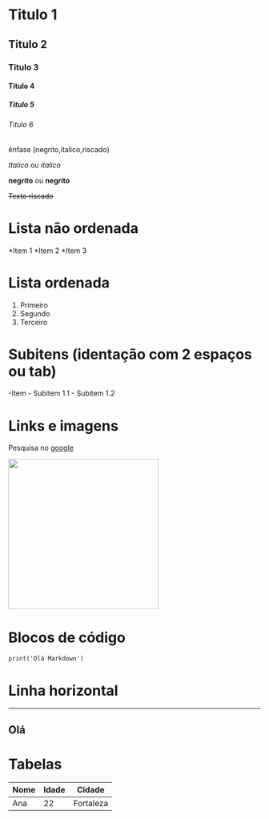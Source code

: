# Titulo 1 
## Titulo 2 
### Titulo 3
#### Titulo 4 
##### Titulo 5 
###### Titulo 6 

ênfase (negrito,italico,riscado)


*Italico* ou _italico_


**negrito** ou __negrito__


~~Texto riscado~~ 

# Lista não ordenada 

*Item 1
*Item 2
*Item 3

# Lista ordenada

1. Primeiro
2. Segundo
3. Terceiro

# Subitens (identação com 2 espaços ou tab)
-Item
    - Subitem 1.1
    - Subitem 1.2

# Links e imagens

Pesquisa no [google](https://www.google.com)

<!-- ![Texto alternativo](https://upload.wikimedia.org/wikipedia/commons/thumb/0/0a/Python.svg/800px-Python.svg.png) -->

<img src= 'https://upload.wikimedia.org/wikipedia/commons/thumb/0/0a/Python.svg/800px-Python.svg.png' width=300px>

# Blocos de código

```` print('Olá Markdown') ````

# Linha horizontal

---
Olá
---

# Tabelas
|Nome   |Idade  |Cidade |
|-------|-------|-------|
|Ana    |22     |Fortaleza|